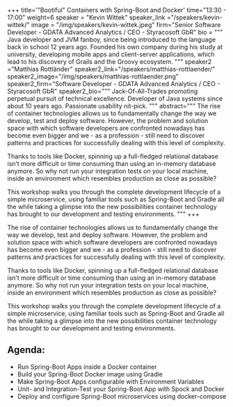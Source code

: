 +++
title='"Bootiful" Containers with Spring-Boot and Docker'
time="13:30 - 17:00"
weight=6
speaker = "Kevin Wittek"
speaker_link ="/speakers/kevin-wittek/"
image = "/img/speakers/kevin-wittek.jpeg"
firm="Senior Software Developer - GDATA Advanced Analytics / CEO - Styracosoft GbR"
bio = """
Java developer and JVM fanboy, since being introduced to the language back in school 12 years ago. Founded his own company during his study at university, developing mobile apps and client-server applications, which lead to his discovery of Grails and the Groovy ecosystem.
"""
speaker2 ="Matthias Rottländer"
speaker2_link="/speakers/matthias-rottlaender/"
speaker2_image="/img/speakers/matthias-rottlaender.png"
speaker2_firm="Software Developer - GDATA Advanced Analytics / CEO - Styracosoft GbR"
speaker2_bio="""
Jack-Of-All-Trades promoting perpetual pursuit of technical excellence.
Developer of Java systems since about 10 years ago.
Passionate usability nit-pick.
"""
abstract="""
The rise of container technologies allows us to fundamentally change the way we develop, test and deploy software. However, the problem and solution space with which software developers are confronted nowadays has become even bigger and we - as a profession - still need to discover patterns and practices for successfully dealing with this level of complexity.

Thanks to tools like Docker, spinning up a full-fledged relational database isn’t more difficult or time consuming than using an in-memory database anymore. So why not run your integration tests on your local machine, inside an environment which resembles production as close as possible?

This workshop walks you through the complete development lifecycle of a simple microservice, using familiar tools such as Spring-Boot and Gradle all the while taking a glimpse into the new possibilities container technology has brought to our development and testing environments.
"""
+++

The rise of container technologies allows us to fundamentally change the way we develop, test and deploy software. However, the problem and solution space with which software developers are confronted nowadays has become even bigger and we - as a profession - still need to discover patterns and practices for successfully dealing with this level of complexity.

Thanks to tools like Docker, spinning up a full-fledged relational database isn’t more difficult or time consuming than using an in-memory database anymore. So why not run your integration tests on your local machine, inside an environment which resembles production as close as possible?

This workshop walks you through the complete development lifecycle of a simple microservice, using familiar tools such as Spring-Boot and Gradle all the while taking a glimpse into the new possibilities container technology has brought to our development and testing environments.

## Agenda:
* Run Spring-Boot Apps inside a Docker container
* Build your Spring-Boot Docker image using Gradle
* Make Spring-Boot Apps configurable with Environment Variables
* Unit- and Integration-Test your Spring-Boot App with Spock and Docker
* Deploy and configure Spring-Boot microservices using docker-compose
